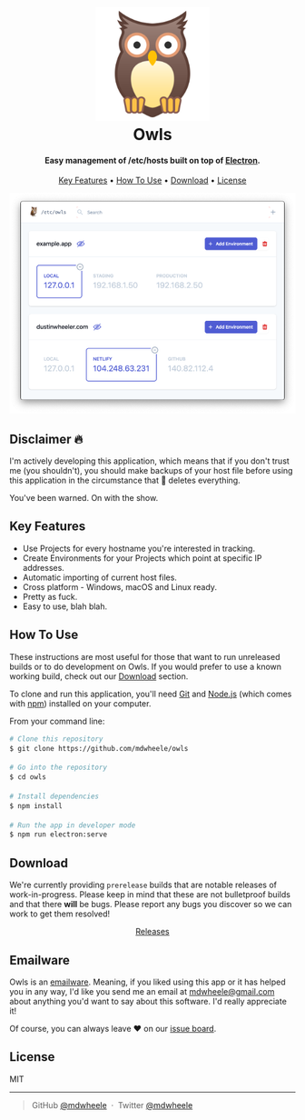 
<h1 align="center">
  <br>
  <a href="https://github.com/mdwheele/owls"><img src="public/icon.png" alt="Owls" width="200"></a>
  <br>
  Owls
  <br>
</h1>

<h4 align="center">Easy management of /etc/hosts built on top of <a href="http://electron.atom.io" target="_blank">Electron</a>.</h4>

<p align="center">
  <a href="#key-features">Key Features</a> •
  <a href="#how-to-use">How To Use</a> •
  <a href="#download">Download</a> •
  <a href="#license">License</a>
</p>

<p align="center">
  <img src="public/demo.png">
</p>

## Disclaimer :fire:

I'm actively developing this application, which means that if you don't trust me (you shouldn't), 
you should make backups of your host file before using this application in the circumstance that 🦉 deletes
everything.

You've been warned. On with the show.

## Key Features

* Use Projects for every hostname you're interested in tracking.
* Create Environments for your Projects which point at specific IP addresses.
* Automatic importing of current host files.
* Cross platform - Windows, macOS and Linux ready.
* Pretty as fuck.
* Easy to use, blah blah.

## How To Use

These instructions are most useful for those that want to run unreleased builds or to do development on Owls. If you would prefer to use a known working build, check out our [Download](#downloads) section.

To clone and run this application, you'll need [Git](https://git-scm.com) and [Node.js](https://nodejs.org/en/download/) (which comes with [npm](http://npmjs.com)) installed on your computer.

From your command line:

```bash
# Clone this repository
$ git clone https://github.com/mdwheele/owls

# Go into the repository
$ cd owls

# Install dependencies
$ npm install

# Run the app in developer mode
$ npm run electron:serve
```

## Download

We're currently providing `prerelease` builds that are notable releases of work-in-progress. Please keep in mind that these are not bulletproof builds and that there **will** be bugs. Please report any bugs you discover so we can work to get them resolved!

<p align="center">
  <a href="https://github.com/mdwheele/owls/releases">Releases</a>
</p>

## Emailware

Owls is an [emailware](https://en.wiktionary.org/wiki/emailware). Meaning, if you liked using this app or it has helped you in any way, I'd like you send me an email at <mdwheele@gmail.com> about anything you'd want to say about this software. I'd really appreciate it!

Of course, you can always leave :heart: on our [issue board](https://github.com/mdwheele/owls/issues/new).

## License

MIT

---

> GitHub [@mdwheele](https://github.com/mdwheele) &nbsp;&middot;&nbsp;
> Twitter [@mdwheele](https://twitter.com/mdwheele)


